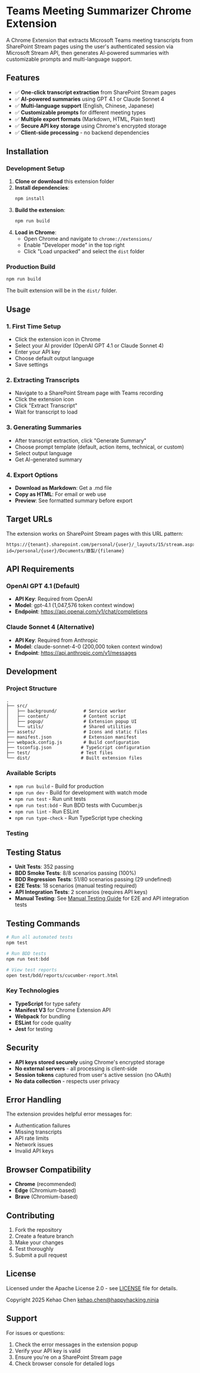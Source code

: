 # Teams Meeting Summarizer Chrome Extension

A Chrome Extension that extracts Microsoft Teams meeting transcripts from SharePoint Stream pages using the user's authenticated session via Microsoft Stream API, then generates AI-powered summaries with customizable prompts and multi-language support.

## Features

- ✅ **One-click transcript extraction** from SharePoint Stream pages
- ✅ **AI-powered summaries** using GPT 4.1 or Claude Sonnet 4
- ✅ **Multi-language support** (English, Chinese, Japanese)
- ✅ **Customizable prompts** for different meeting types
- ✅ **Multiple export formats** (Markdown, HTML, Plain text)
- ✅ **Secure API key storage** using Chrome's encrypted storage
- ✅ **Client-side processing** - no backend dependencies

## Installation

### Development Setup

1. **Clone or download** this extension folder
2. **Install dependencies**:
   ```bash
   npm install
   ```
3. **Build the extension**:
   ```bash
   npm run build
   ```
4. **Load in Chrome**:
   - Open Chrome and navigate to `chrome://extensions/`
   - Enable "Developer mode" in the top right
   - Click "Load unpacked" and select the `dist` folder

### Production Build

```bash
npm run build
```

The built extension will be in the `dist/` folder.

## Usage

### 1. First Time Setup
- Click the extension icon in Chrome
- Select your AI provider (OpenAI GPT 4.1 or Claude Sonnet 4)
- Enter your API key
- Choose default output language
- Save settings

### 2. Extracting Transcripts
- Navigate to a SharePoint Stream page with Teams recording
- Click the extension icon
- Click "Extract Transcript"
- Wait for transcript to load

### 3. Generating Summaries
- After transcript extraction, click "Generate Summary"
- Choose prompt template (default, action items, technical, or custom)
- Select output language
- Get AI-generated summary

### 4. Export Options
- **Download as Markdown**: Get a .md file
- **Copy as HTML**: For email or web use
- **Preview**: See formatted summary before export

## Target URLs

The extension works on SharePoint Stream pages with this URL pattern:
```
https://{tenant}.sharepoint.com/personal/{user}/_layouts/15/stream.aspx?id=/personal/{user}/Documents/錄製/{filename}
```

## API Requirements

### OpenAI GPT 4.1 (Default)
- **API Key**: Required from OpenAI
- **Model**: gpt-4.1 (1,047,576 token context window)
- **Endpoint**: https://api.openai.com/v1/chat/completions

### Claude Sonnet 4 (Alternative)
- **API Key**: Required from Anthropic
- **Model**: claude-sonnet-4-0 (200,000 token context window)
- **Endpoint**: https://api.anthropic.com/v1/messages

## Development

### Project Structure
```
.
├── src/
│   ├── background/          # Service worker
│   ├── content/             # Content script
│   ├── popup/               # Extension popup UI
│   └── utils/               # Shared utilities
├── assets/                  # Icons and static files
├── manifest.json            # Extension manifest
├── webpack.config.js        # Build configuration
├── tsconfig.json           # TypeScript configuration
├── test/                   # Test files
└── dist/                   # Built extension files
```

### Available Scripts

- `npm run build` - Build for production
- `npm run dev` - Build for development with watch mode
- `npm run test` - Run unit tests
- `npm run test:bdd` - Run BDD tests with Cucumber.js
- `npm run lint` - Run ESLint
- `npm run type-check` - Run TypeScript type checking

### Testing

## Testing Status
- **Unit Tests**: 352 passing
- **BDD Smoke Tests**: 8/8 scenarios passing (100%)
- **BDD Regression Tests**: 51/80 scenarios passing (29 undefined)
- **E2E Tests**: 18 scenarios (manual testing required)
- **API Integration Tests**: 2 scenarios (requires API keys)
- **Manual Testing**: See [Manual Testing Guide](./MANUAL_TESTING_GUIDE.md) for E2E and API integration tests

## Testing Commands
```bash
# Run all automated tests
npm test

# Run BDD tests
npm run test:bdd

# View test reports
open test/bdd/reports/cucumber-report.html
```

### Key Technologies

- **TypeScript** for type safety
- **Manifest V3** for Chrome Extension API
- **Webpack** for bundling
- **ESLint** for code quality
- **Jest** for testing

## Security

- **API keys stored securely** using Chrome's encrypted storage
- **No external servers** - all processing is client-side
- **Session tokens** captured from user's active session (no OAuth)
- **No data collection** - respects user privacy

## Error Handling

The extension provides helpful error messages for:
- Authentication failures
- Missing transcripts
- API rate limits
- Network issues
- Invalid API keys

## Browser Compatibility

- **Chrome** (recommended)
- **Edge** (Chromium-based)
- **Brave** (Chromium-based)

## Contributing

1. Fork the repository
2. Create a feature branch
3. Make your changes
4. Test thoroughly
5. Submit a pull request

## License

Licensed under the Apache License 2.0 - see [LICENSE](LICENSE) file for details.

Copyright 2025 Kehao Chen <kehao.chen@happyhacking.ninja>

## Support

For issues or questions:
1. Check the error messages in the extension popup
2. Verify your API key is valid
3. Ensure you're on a SharePoint Stream page
4. Check browser console for detailed logs